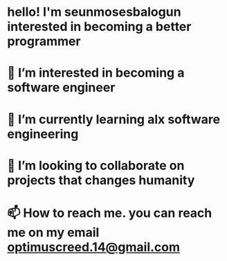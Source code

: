 # hello! I'm seunmosesbalogun interested in becoming a better programmer
# 👀 I’m interested in becoming a software engineer 
# 🌱 I’m currently learning alx software engineering 
# 💞️ I’m looking to collaborate on projects that changes humanity 
# 📫 How to reach me. you can reach me on my email optimuscreed.14@gmail.com

<!---
seunmosesbalogun/seunmosesbalogun is a ✨ special ✨ repository because its `README.md` (this file) appears on your GitHub profile.
You can click the Preview link to take a look at your changes.
--->
